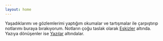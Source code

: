 ```yaml
---
layout: home
---
```


Yaşadıklarımı ve gözlemlerimi yaptığım okumalar ve tartışmalar ile çarpıştırıp
notlarımı buraya bırakıyorum. Notların çoğu taslak olarak
[Eskizler](/eskizler/index.md) altında. Yazıya dönüşenler ise
[Yazılar](/yazilar/index.md) altındalar.
